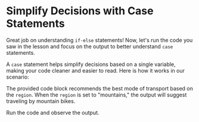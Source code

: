 # Simplify Decisions with Case Statements

Great job on understanding `if-else` statements! Now, let's run the code you saw in the lesson and focus on the output to better understand `case` statements.

A `case` statement helps simplify decisions based on a single variable, making your code cleaner and easier to read. Here is how it works in our scenario:

The provided code block recommends the best mode of transport based on the `region`. When the `region` is set to "mountains," the output will suggest traveling by mountain bikes.

Run the code and observe the output.